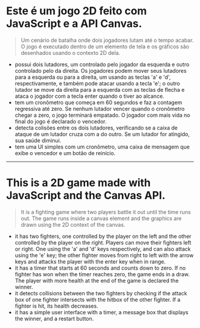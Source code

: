 # Este é um jogo 2D feito com JavaScript e a API Canvas.
> Um cenário de batalha onde dois jogadores lutam até o tempo acabar. O jogo é executado dentro de um elemento de tela e os gráficos são desenhados usando o contexto 2D dela.
+ possui dois lutadores, um controlado pelo jogador da esquerda e outro controlado pelo da direita. Os jogadores podem mover seus lutadores para a esquerda ou para a direita, um usando as teclas 'a' e 'd', respectivamente, e também pode atacar usando a tecla 'e'; o outro lutador se move da direita para a esquerda com as teclas de flecha e ataca o jogador com a tecla enter quando o tiver ao alcance.
+ tem um cronômetro que começa em 60 segundos e faz a contagem regressiva até zero. Se nenhum lutador vencer quando o cronômetro chegar a zero, o jogo terminará empatado. O jogador com mais vida no final do jogo é declarado o vencedor.
+ detecta colisões entre os dois lutadores, verificando se a caixa de ataque de um lutador cruza com a do outro. Se um lutador for atingido, sua saúde diminui.
+ tem uma UI simples com um cronômetro, uma caixa de mensagem que exibe o vencedor e um botão de reinício.

<hr/>

# This is a 2D game made with JavaScript and the Canvas API. 
> It is a fighting game where two players battle it out until the time runs out. The game runs inside a canvas element and the graphics are drawn using the 2D context of the canvas.
+ it has two fighters, one controlled by the player on the left and the other controlled by the player on the right. Players can move their fighters left or right. One using the 'a' and 'd' keys respectively, and can also attack using the 'e' key; the other fighter moves from right to left with the arrow keys and attacks the player with the enter key when in range.
+ it has a timer that starts at 60 seconds and counts down to zero. If no fighter has won when the timer reaches zero, the game ends in a draw. The player with more health at the end of the game is declared the winner.
+ it detects collisions between the two fighters by checking if the attack box of one fighter intersects with the hitbox of the other fighter. If a fighter is hit, its health decreases.
+ it has a simple user interface with a timer, a message box that displays the winner, and a restart button.
